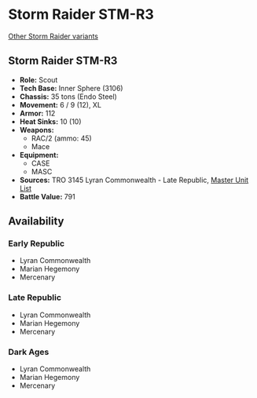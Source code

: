 # Storm Raider STM-R3

[Other Storm Raider variants](../storm_raider.md)

## Storm Raider STM-R3
- **Role:** Scout
- **Tech Base:** Inner Sphere (3106)
- **Chassis:** 35 tons (Endo Steel)
- **Movement:** 6 / 9 (12), XL
- **Armor:** 112
- **Heat Sinks:** 10 (10)
- **Weapons:**
  - RAC/2 (ammo: 45)
  - Mace
- **Equipment:**
  - CASE
  - MASC
- **Sources:** TRO 3145 Lyran Commonwealth - Late Republic, [Master Unit List](http://masterunitlist.info/Unit/Details/6614/storm-raider-stm-r3)
- **Battle Value:** 791

## Availability

### Early Republic
- Lyran Commonwealth
- Marian Hegemony
- Mercenary

### Late Republic
- Lyran Commonwealth
- Marian Hegemony
- Mercenary

### Dark Ages
- Lyran Commonwealth
- Marian Hegemony
- Mercenary

